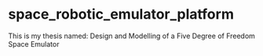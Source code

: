 # space_robotic_emulator_platform
This is my thesis named: Design and Modelling of a Five Degree of Freedom Space Emulator
